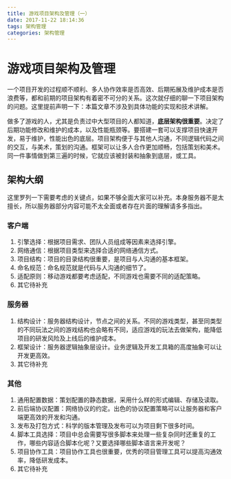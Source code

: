 ```yaml
---
title: 游戏项目架构及管理（一）
date: 2017-11-22 18:14:36
tags: 架构管理
categories: 架构管理
---
```

# 游戏项目架构及管理
一个项目开发的过程顺不顺利、多人协作效率是否高效、后期拓展及维护成本是否浪费等，都和前期的项目架构有着密不可分的关系。这次就仔细的聊一下项目架构的问题。这里提前声明一下：本篇文章不涉及到具体功能的实现和技术讲解。

做多了游戏的人，尤其是负责过中大型项目的人都知道，**底层架构很重要**。决定了后期功能修改和维护的成本，以及性能瓶颈等。要搭建一套可以支撑项目快速开发，易于维护，性能出色的底层。项目架构便于与其他人沟通，不同逻辑代码之间的交互，与美术，策划的沟通。框架可以让多人合作更加顺畅，包括策划和美术。同一件事情做到第三遍的时候，它就应该被封装和抽象到底层，或工具。<!--more-->

## 架构大纲
这里罗列一下需要考虑的关键点，如果不够全面大家可以补充。本身服务器不是太擅长，所以服务器部分内容可能不太全面或者存在片面的理解请多多指出。

### 客户端
1. 引擎选择：根据项目需求、团队人员组成等因素来选择引擎。
2. 网络通信：根据项目类型来选择合适的网络通信方式。
3. 项目结构：项目的目录结构很重要，是项目与人沟通的基本框架。
4. 命名规范：命名规范就是代码与人沟通的细节了。
5. 适配原则：移动游戏都要考虑适配，不同游戏也需要不同的适配策略。
6. 其它待补充

### 服务器
1. 结构设计：服务器结构设计，节点之间的关系。不同的游戏类型，甚至同类型的不同玩法之间的游戏结构也会略有不同，适应游戏的玩法去做架构，能降低项目的研发风险及上线后的维护成本。
2. 框架设计：服务器逻辑抽象层设计。业务逻辑及开发工具箱的高度抽象可以让开发更高效。
3. 其它待补充

### 其他
1. 通用配置数据：策划配置的静态数据，采用什么样的形式编辑、存储及读取。
2. 前后端协议配置：网络协议的约定。出色的协议配置策略可以让服务器和客户端更高效的开发和沟通。
3. 发布及打包方式：科学的版本管理及发布可以为项目剩下很多时间。
4. 脚本工具选择：项目中总会需要写很多脚本来处理一些复杂同时还重复的工作，哪些内容适合脚本化呢？又要选择哪些脚本语言来开发呢？
5. 项目协作工具：项目协作工具也很重要，优秀的项目管理工具可以提高沟通效率，降低研发成本。
6. 其它待补充




